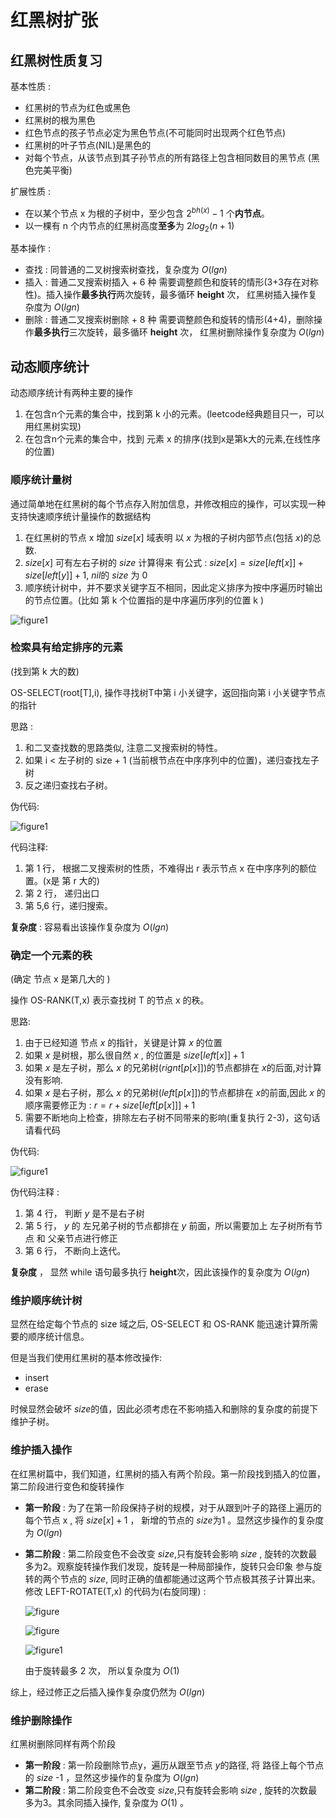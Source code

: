 # 红黑树扩张

## 红黑树性质复习

基本性质 :

* 红黑树的节点为红色或黑色
* 红黑树的根为黑色
* 红色节点的孩子节点必定为黑色节点(不可能同时出现两个红色节点)
* 红黑树的叶子节点(NIL)是黑色的
* 对每个节点，从该节点到其子孙节点的所有路径上包含相同数目的黑节点 (黑色完美平衡)

扩展性质 :

* 在以某个节点 x 为根的子树中，至少包含 $2^{bh(x)}-1$ 个**内节点**。
* 以一棵有 n 个内节点的红黑树高度**至多**为 $2log_2(n+1)$

基本操作 : 

* 查找 : 同普通的二叉树搜索树查找，复杂度为 $O(lgn)$
* 插入 : 普通二叉搜索树插入 + 6 种 需要调整颜色和旋转的情形(3+3存在对称性)。插入操作**最多执行**两次旋转，最多循环 **height** 次， 红黑树插入操作复杂度为 $O(lgn)$
* 删除 : 普通二叉搜索树删除 + 8 种 需要调整颜色和旋转的情形(4+4)，删除操作**最多执行**三次旋转，最多循环 **height** 次， 红黑树删除操作复杂度为 $O(lgn)$

## 动态顺序统计

动态顺序统计有两种主要的操作

1. 在包含n个元素的集合中，找到第 k 小的元素。(leetcode经典题目只一，可以用红黑树实现)
2. 在包含n个元素的集合中，找到 元素 x 的排序(找到x是第k大的元素,在线性序的位置)

### 顺序统计量树

通过简单地在红黑树的每个节点存入附加信息，并修改相应的操作，可以实现一种支持快速顺序统计量操作的数据结构

1. 在红黑树的节点 x 增加 $size[x]$ 域表明 以 $x$ 为根的子树内部节点(包括 $x$)的总数.
2. $size[x]$ 可有左右子树的 $size$ 计算得来 有公式 : $size[x] = size[left[x]] + size[left[y]] +1$,  $nil$的 $size$ 为 0 
3. 顺序统计树中，并不要求关键字互不相同，因此定义排序为按中序遍历时输出的节点位置。(比如 第 k 个位置指的是中序遍历序列的位置 k )

![figure1](./resources/数据结构扩张/1.jpg)

### 检索具有给定排序的元素

(找到第 k 大的数)

OS-SELECT(root[T],i), 操作寻找树T中第 i 小关键字，返回指向第 i 小关键字节点的指针

思路 : 

1. 和二叉查找数的思路类似, 注意二叉搜索树的特性。
2. 如果  i < 左子树的 size + 1 (当前根节点在中序序列中的位置)，递归查找左子树
3. 反之递归查找右子树。 

伪代码:

![figure1](./resources/数据结构扩张/2.jpg)

代码注释:

1. 第 1 行， 根据二叉搜索树的性质，不难得出 r 表示节点 x 在中序序列的额位置。(x是 第 r 大的)
2. 第 2 行， 递归出口
3. 第 5,6 行，递归搜索。

**复杂度** : 容易看出该操作复杂度为 $O(lgn)$

### 确定一个元素的秩

(确定 节点 x 是第几大的 )

操作 OS-RANK(T,x) 表示查找树 T 的节点 x 的秩。

思路: 

1. 由于已经知道 节点 $x$ 的指针，关键是计算 $x$ 的位置
2. 如果 $x$ 是树根，那么很自然 $x$ , 的位置是 $size[left[x]]+1$
3. 如果 $x$ 是左子树，那么 $x$ 的兄弟树($rignt[p[x]]$)的节点都排在 $x$的后面,对计算没有影响.
4. 如果 $x$ 是右子树，那么 $x$ 的兄弟树($left[p[x]]$)的节点都排在 $x$的前面,因此 $x$ 的顺序需要修正为 : $r= r+ size[left[p[x]]] + 1$
5. 需要不断地向上检查，排除左右子树不同带来的影响(重复执行 2-3)，这句话请看代码

伪代码: 

![figure1](./resources/数据结构扩张/3.jpg)

伪代码注释 : 

1. 第 4 行， 判断 $y$ 是不是右子树
2. 第 5 行， $y$ 的 左兄弟子树的节点都排在 $y$ 前面，所以需要加上 左子树所有节点 和 父亲节点进行修正
3. 第 6 行， 不断向上迭代。

**复杂度** ， 显然 while 语句最多执行 **height**次，因此该操作的复杂度为 $O(lgn)$

### 维护顺序统计树

显然在给定每个节点的 size 域之后, OS-SELECT 和 OS-RANK 能迅速计算所需要的顺序统计信息。

但是当我们使用红黑树的基本修改操作:

* insert 
* erase 

时候显然会破坏 $size$的值，因此必须考虑在不影响插入和删除的复杂度的前提下维护子树。

### 维护插入操作

在红黑树篇中，我们知道，红黑树的插入有两个阶段。第一阶段找到插入的位置，第二阶段进行变色和旋转操作

* **第一阶段** : 为了在第一阶段保持子树的规模，对于从跟到叶子的路径上遍历的每个节点 x , 将 $size[x]+1$ ， 新增的节点的 $size$为1 。显然这步操作的复杂度为 $O(lgn)$
* **第二阶段** : 第二阶段变色不会改变 $size$,只有旋转会影响 $size$ , 旋转的次数最多为2。观察旋转操作我们发现，旋转是一种局部操作，旋转只会印象 参与旋转的两个节点的 $size$, 同时正确的值都能通过这两个节点极其孩子计算出来。
  修改 LEFT-ROTATE(T,x) 的代码为(右旋同理) :

  ![figure](./resources/rbTree/4.jpg)

  ![figure](./resources/数据结构扩张/5.jpg)

  ![figure1](./resources/数据结构扩张/4.jpg)

  由于旋转最多 2 次， 所以复杂度为 $O(1)$

综上，经过修正之后插入操作复杂度仍然为 $O(lgn)$

### 维护删除操作

红黑树删除同样有两个阶段

* **第一阶段** : 第一阶段删除节点y，遍历从跟至节点 $y$的路径, 将 路径上每个节点的 $size$ -1 ，显然这步操作的复杂度为 $O(lgn)$
* **第二阶段** : 第二阶段变色不会改变 $size$,只有旋转会影响 $size$ , 旋转的次数最多为3。其余同插入操作, 复杂度为 $O(1)$ 。